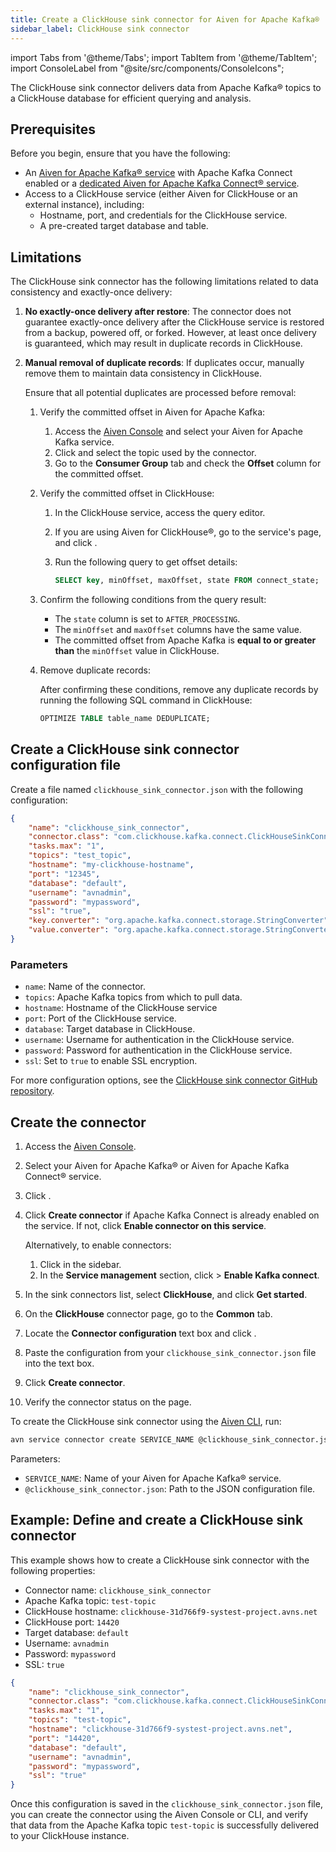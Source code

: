```yaml
---
title: Create a ClickHouse sink connector for Aiven for Apache Kafka®
sidebar_label: ClickHouse sink connector
---
```

import Tabs from '@theme/Tabs';
import TabItem from '@theme/TabItem';
import ConsoleLabel from "@site/src/components/ConsoleIcons";

The ClickHouse sink connector delivers data from Apache Kafka® topics to a ClickHouse database for efficient querying and analysis.

## Prerequisites

Before you begin, ensure that you have the following:

- An [Aiven for Apache Kafka® service](https://docs.aiven.io/docs/products/kafka/kafka-connect/howto/enable-connect)
  with Apache Kafka Connect enabled or a
  [dedicated Aiven for Apache Kafka Connect® service](https://docs.aiven.io/docs/products/kafka/kafka-connect/get-started#apache_kafka_connect_dedicated_cluster).
- Access to a ClickHouse service (either Aiven for ClickHouse or an external instance),
  including:
  - Hostname, port, and credentials for the ClickHouse service.
  - A pre-created target database and table.

## Limitations

The ClickHouse sink connector has the following limitations related to data consistency
and exactly-once delivery:

1. **No exactly-once delivery after restore**: The connector does not guarantee
   exactly-once delivery after the ClickHouse service is restored from a backup,
   powered off, or forked. However, at least once delivery is guaranteed, which may
   result in duplicate records in ClickHouse.

1. **Manual removal of duplicate records**: If duplicates occur, manually remove them
   to maintain data consistency in ClickHouse.

   Ensure that all potential duplicates are processed before removal:

   1. Verify the committed offset in Aiven for Apache Kafka:
      1. Access the [Aiven Console](https://console.aiven.io/) and select your
         Aiven for Apache Kafka service.
      1. Click <ConsoleLabel name="topics" /> and select the topic used by the connector.
      1. Go to the **Consumer Group** tab and check the **Offset**  column for the
         committed offset.

   1. Verify the committed offset in ClickHouse:
      1. In the ClickHouse service, access the query editor.
      1. If you are using Aiven for ClickHouse®, go to the service's
        <ConsoleLabel name="overview"/> page, and click
        <ConsoleLabel name="query editor" />.
      1. Run the following query to get offset details:

         ```sql
         SELECT key, minOffset, maxOffset, state FROM connect_state;
         ```

   1. Confirm the following conditions from the query result:
      - The `state` column is set to `AFTER_PROCESSING`.
      - The `minOffset` and `maxOffset` columns have the same value.
      - The committed offset from Apache Kafka is **equal to or greater than** the
        `minOffset` value in ClickHouse.

   1. Remove duplicate records:

      After confirming these conditions, remove any duplicate records by running the
      following SQL command in ClickHouse:

      ```sql
      OPTIMIZE TABLE table_name DEDUPLICATE;
      ```

## Create a ClickHouse sink connector configuration file

Create a file named `clickhouse_sink_connector.json` with the following configuration:

```json
{
    "name": "clickhouse_sink_connector",
    "connector.class": "com.clickhouse.kafka.connect.ClickHouseSinkConnector",
    "tasks.max": "1",
    "topics": "test_topic",
    "hostname": "my-clickhouse-hostname",
    "port": "12345",
    "database": "default",
    "username": "avnadmin",
    "password": "mypassword",
    "ssl": "true",
    "key.converter": "org.apache.kafka.connect.storage.StringConverter",
    "value.converter": "org.apache.kafka.connect.storage.StringConverter"
}
```

### Parameters

- `name`: Name of the connector.
- `topics`: Apache Kafka topics from which to pull data.
- `hostname`: Hostname of the ClickHouse service
- `port`: Port of the ClickHouse service.
- `database`: Target database in ClickHouse.
- `username`: Username for authentication in the ClickHouse service.
- `password`: Password for authentication in the ClickHouse service.
- `ssl`: Set to `true` to enable SSL encryption.

For more configuration options, see the
[ClickHouse sink connector GitHub repository](https://github.com/ClickHouse/clickhouse-kafka-connect).

## Create the connector

<Tabs groupId="setup-method">
  <TabItem value="console" label="Aiven Console" default>

1. Access the [Aiven Console](https://console.aiven.io/).
1. Select your Aiven for Apache Kafka® or Aiven for Apache Kafka Connect® service.
1. Click <ConsoleLabel name="Connectors"/>.
1. Click **Create connector** if Apache Kafka Connect is already enabled on the service.
   If not, click **Enable connector on this service**.

   Alternatively, to enable connectors:

   1. Click <ConsoleLabel name="Service settings"/> in the sidebar.
   1. In the **Service management** section, click
      <ConsoleLabel name="Actions"/> > **Enable Kafka connect**.

1. In the sink connectors list, select **ClickHouse**, and click **Get started**.
1. On the **ClickHouse** connector page, go to the **Common** tab.
1. Locate the **Connector configuration** text box and click <ConsoleLabel name="edit"/>.
1. Paste the configuration from your `clickhouse_sink_connector.json` file into the text box.
1. Click **Create connector**.
1. Verify the connector status on the <ConsoleLabel name="Connectors"/> page.

</TabItem>
<TabItem value="cli" label="Aiven CLI">

To create the ClickHouse sink connector using the [Aiven CLI](/docs/tools/cli), run:

```bash
avn service connector create SERVICE_NAME @clickhouse_sink_connector.json
```

Parameters:

- `SERVICE_NAME`: Name of your Aiven for Apache Kafka® service.
- `@clickhouse_sink_connector.json`: Path to the JSON configuration file.

</TabItem>
</Tabs>

## Example: Define and create a ClickHouse sink connector

This example shows how to create a ClickHouse sink connector with the
following properties:

- Connector name: `clickhouse_sink_connector`
- Apache Kafka topic: `test-topic`
- ClickHouse hostname: `clickhouse-31d766f9-systest-project.avns.net`
- ClickHouse port: `14420`
- Target database: `default`
- Username: `avnadmin`
- Password: `mypassword`
- SSL: `true`

```json
{
    "name": "clickhouse_sink_connector",
    "connector.class": "com.clickhouse.kafka.connect.ClickHouseSinkConnector",
    "tasks.max": "1",
    "topics": "test-topic",
    "hostname": "clickhouse-31d766f9-systest-project.avns.net",
    "port": "14420",
    "database": "default",
    "username": "avnadmin",
    "password": "mypassword",
    "ssl": "true"
}
```

Once this configuration is saved in the `clickhouse_sink_connector.json` file, you can
create the connector using the Aiven Console or CLI, and verify that data from the
Apache Kafka topic `test-topic` is successfully delivered to your ClickHouse instance.
